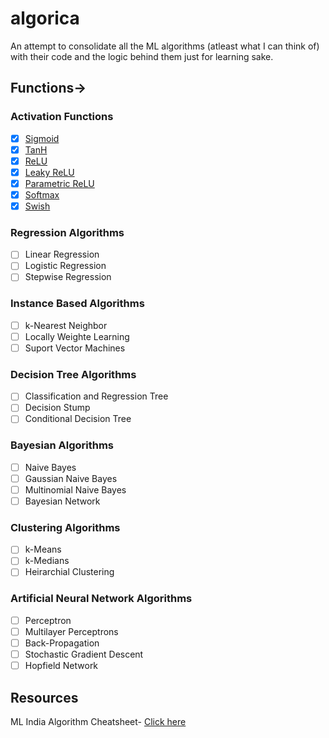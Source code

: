 # algorica
An attempt to consolidate all the ML algorithms (atleast what I can think of) with their code and the logic behind them just for learning sake. 
## Functions->
### Activation Functions
- [x] [Sigmoid](https://github.com/aryankargwal/algorica/tree/main/Activation%20Functions/Sigmoid)
- [x] [TanH](https://github.com/aryankargwal/algorica/tree/main/Activation%20Functions/TanH)
- [x] [ReLU](https://github.com/aryankargwal/algorica/tree/main/Activation%20Functions/ReLU)
- [x] [Leaky ReLU](https://github.com/aryankargwal/algorica/tree/main/Activation%20Functions/Leaky%20ReLU)
- [x] [Parametric ReLU](https://github.com/aryankargwal/algorica/tree/main/Activation%20Functions/Parametric%20ReLU)
- [x] [Softmax](https://github.com/aryankargwal/algorica/tree/main/Activation%20Functions/Softmax)
- [x] [Swish](https://github.com/aryankargwal/algorica/tree/main/Activation%20Functions/Swish)
### Regression Algorithms
- [ ] Linear Regression
- [ ] Logistic Regression
- [ ] Stepwise Regression
### Instance Based Algorithms
- [ ] k-Nearest Neighbor 
- [ ] Locally Weighte Learning
- [ ] Suport Vector Machines
### Decision Tree Algorithms
- [ ] Classification and Regression Tree
- [ ] Decision Stump
- [ ] Conditional Decision Tree
### Bayesian Algorithms
- [ ] Naive Bayes
- [ ] Gaussian Naive Bayes
- [ ] Multinomial Naive Bayes
- [ ] Bayesian Network
### Clustering Algorithms
- [ ] k-Means
- [ ] k-Medians
- [ ] Heirarchial Clustering
### Artificial Neural Network Algorithms
- [ ] Perceptron
- [ ] Multilayer Perceptrons
- [ ] Back-Propagation
- [ ] Stochastic Gradient Descent
- [ ] Hopfield Network

## Resources
ML India Algorithm Cheatsheet- [Click here](https://media-exp1.licdn.com/dms/document/C561FAQED0tgwqL7acA/feedshare-document-pdf-analyzed/0/1612328013218?e=1612422000&v=beta&t=EtR6r_oS4hmlwNMxipnKD95zogC8qa5k7uPnqXjOG4Y)
